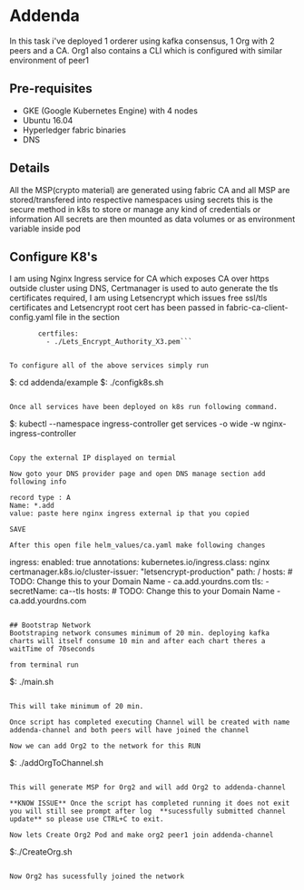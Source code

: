 # Addenda

In this task i've deployed 1 orderer using kafka consensus, 1 Org with 2 peers and a CA. Org1 also contains a CLI which is configured with similar environment of peer1

## Pre-requisites
* GKE (Google Kubernetes Engine) with 4 nodes
* Ubuntu 16.04
* Hyperledger fabric binaries
* DNS

## Details 

  All the MSP(crypto material) are generated using fabric CA and all MSP are stored/transfered into respective namespaces using secrets  this is the secure method in k8s to store or manage any kind of credentials or information
  All secrets are then mounted as data volumes or as environment variable inside pod


## Configure K8's
I am using Nginx Ingress service for CA which exposes CA over https outside cluster using DNS, Certmanager is used to auto generate the tls certificates required, I am using Letsencrypt which issues free ssl/tls certificates and Letsencrypt root cert has been passed in fabric-ca-client-config.yaml file in the section

```    tls:
       certfiles:
         - ./Lets_Encrypt_Authority_X3.pem```


To configure all of the above services simply run 

```
   $: cd addenda/example
   $: ./configk8s.sh
```

Once all services have been deployed on k8s run following command.

```
$: kubectl --namespace ingress-controller get services -o wide -w nginx-ingress-controller
```

Copy the external IP displayed on termial

Now goto your DNS provider page and open DNS manage section add following info

```
    record type : A
    Name: *.add
    value: paste here nginx ingress external ip that you copied
``` 
SAVE

After this open file helm_values/ca.yaml make following changes
```
ingress:
  enabled: true
  annotations:
    kubernetes.io/ingress.class: nginx
    certmanager.k8s.io/cluster-issuer: "letsencrypt-production"
  path: /
  hosts:
    # TODO: Change this to your Domain Name
    - ca.add.yourdns.com
  tls:
    - secretName: ca--tls
      hosts:
        # TODO: Change this to your Domain Name
        - ca.add.yourdns.com
```

## Bootstrap Network
Bootstraping network consumes minimum of 20 min. deploying kafka charts will itself consume 10 min and after each chart theres a waitTime of 70seconds

from terminal run
```
$: ./main.sh 
```

This will take minimum of 20 min.

Once script has completed executing Channel will be created with name addenda-channel and both peers will have joined the channel

Now we can add Org2 to the network for this RUN
```
$: ./addOrgToChannel.sh
```

This will generate MSP for Org2 and will add Org2 to addenda-channel

**KNOW ISSUE** Once the script has completed running it does not exit you will still see prompt after log  **sucessfully submitted channel update** so please use CTRL+C to exit.

Now lets Create Org2 Pod and make org2 peer1 join addenda-channel
```
$:./CreateOrg.sh
```

Now Org2 has sucessfully joined the network

